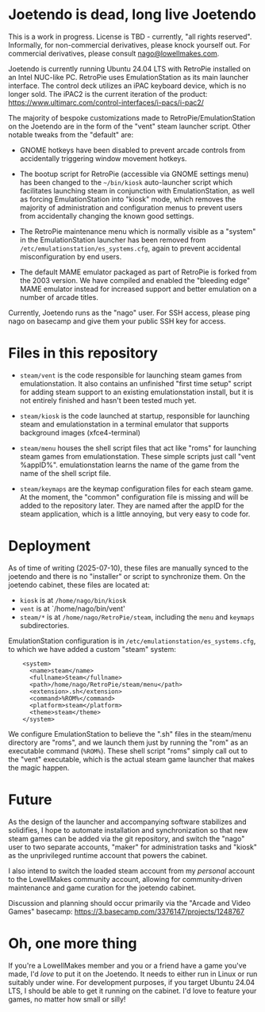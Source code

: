 # Joetendo is dead, long live Joetendo

This is a work in progress. License is TBD - currently, "all rights
reserved". Informally, for non-commercial derivatives, please knock
yourself out. For commercial derivatives, please consult
nago@lowellmakes.com.

Joetendo is currently running Ubuntu 24.04 LTS with RetroPie installed
on an Intel NUC-like PC. RetroPie uses EmulationStation as its main
launcher interface. The control deck utilizes an iPAC keyboard device,
which is no longer sold. The iPAC2 is the current iteration of the
product: https://www.ultimarc.com/control-interfaces/i-pacs/i-pac2/

The majority of bespoke customizations made to RetroPie/EmulationStation
on the Joetendo are in the form of the "vent" steam launcher script.
Other notable tweaks from the "default" are:

  - GNOME hotkeys have been disabled to prevent arcade controls from
    accidentally triggering window movement hotkeys.

  - The bootup script for RetroPie (accessible via GNOME settings menu)
    has been changed to the `~/bin/kiosk` auto-launcher script which
    facilitates launching steam in conjunction with EmulationStation, as
    well as forcing EmulationStation into "kiosk" mode, which removes
    the majority of administration and configuration menus to prevent
    users from accidentally changing the known good settings.

  - The RetroPie maintenance menu which is normally visible as a
    "system" in the EmulationStation launcher has been removed from
    `/etc/emulationstation/es_systems.cfg`, again to prevent accidental
    misconfiguration by end users.

  - The default MAME emulator packaged as part of RetroPie is forked
    from the 2003 version. We have compiled and enabled the "bleeding
    edge" MAME emulator instead for increased support and better
    emulation on a number of arcade titles.

Currently, Joetendo runs as the "nago" user. For SSH access, please ping
nago on basecamp and give them your public SSH key for access.


# Files in this repository

- `steam/vent` is the code responsible for launching steam games from
  emulationstation. It also contains an unfinished "first time setup"
  script for adding steam support to an existing emulationstation
  install, but it is not entirely finished and hasn't been tested much
  yet.

- `steam/kiosk` is the code launched at startup, responsible for launching
  steam and emulationstation in a terminal emulator that supports
  background images (xfce4-terminal)

- `steam/menu` houses the shell script files that act like "roms" for
  launching steam games from emulationstation. These simple scripts just
  call "vent %appID%". emulationstation learns the name of the game from
  the name of the shell script file.

- `steam/keymaps` are the keymap configuration files for each steam
  game. At the moment, the "common" configuration file is missing and
  will be added to the repository later. They are named after the appID
  for the steam application, which is a little annoying, but very easy
  to code for.


# Deployment

As of time of writing (2025-07-10), these files are manually synced to
the joetendo and there is no "installer" or script to synchronize
them. On the joetendo cabinet, these files are located at:

- `kiosk` is at `/home/nago/bin/kiosk`
- `vent` is at `/home/nago/bin/vent'
- `steam/*` is at `/home/nago/RetroPie/steam`, including the `menu` and
  `keymaps` subdirectories.

EmulationStation configuration is in
`/etc/emulationstation/es_systems.cfg`, to which we have added a custom
"steam" system:

```
    <system>
      <name>steam</name>
      <fullname>Steam</fullname>
      <path>/home/nago/RetroPie/steam/menu</path>
      <extension>.sh</extension>
      <command>%ROM%</command>
      <platform>steam</platform>
      <theme>steam</theme>
    </system>
```

We configure EmulationStation to believe the ".sh" files in the
steam/menu directory are "roms", and we launch them just by running the
"rom" as an executable command (`%ROM%`). These shell script "roms"
simply call out to the "vent" executable, which is the actual steam game
launcher that makes the magic happen.

# Future

As the design of the launcher and accompanying software stabilizes and
solidifies, I hope to automate installation and synchronization so that
new steam games can be added via the git repository, and switch the
"nago" user to two separate accounts, "maker" for administration tasks
and "kiosk" as the unprivileged runtime account that powers the cabinet.

I also intend to switch the loaded steam account from my *personal*
account to the LowellMakes community account, allowing for
community-driven maintenance and game curation for the joetendo cabinet.

Discussion and planning should occur primarily via the "Arcade and Video
Games" basecamp: https://3.basecamp.com/3376147/projects/1248767

# Oh, one more thing

If you're a LowellMakes member and you or a friend have a game you've
made, I'd *love* to put it on the Joetendo. It needs to either run in
Linux or run suitably under wine. For development purposes, if you
target Ubuntu 24.04 LTS, I should be able to get it running on the
cabinet. I'd love to feature your games, no matter how small or silly!
